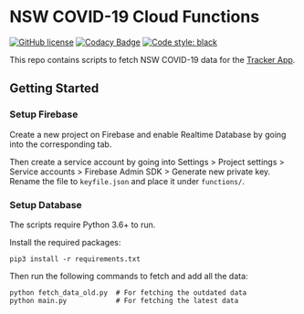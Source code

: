 # NSW COVID-19 Cloud Functions

[![GitHub license](https://img.shields.io/github/license/nsw-covid19-tracker/functions)](https://github.com/nsw-covid19-tracker/functions/blob/main/LICENSE)
[![Codacy Badge](https://app.codacy.com/project/badge/Grade/4e901f973d7c4653be00bd1da452a879)](https://www.codacy.com/gh/nsw-covid19-tracker/functions/dashboard?utm_source=github.com&amp;utm_medium=referral&amp;utm_content=nsw-covid19-tracker/functions&amp;utm_campaign=Badge_Grade)
[![Code style: black](https://img.shields.io/badge/code%20style-black-000000.svg)](https://github.com/psf/black)

This repo contains scripts to fetch NSW COVID-19 data for the [Tracker App](https://www.nswcoviddata.com.au/).

## Getting Started

### Setup Firebase

Create a new project on Firebase and enable Realtime Database by going into the corresponding tab.

Then create a service account by going into Settings > Project settings > Service accounts > Firebase Admin SDK > Generate new private key. Rename the file to `keyfile.json` and place it under `functions/`.

### Setup Database

The scripts require Python 3.6+ to run. 

Install the required packages:

    pip3 install -r requirements.txt

Then run the following commands to fetch and add all the data:

    python fetch_data_old.py  # For fetching the outdated data
    python main.py            # For fetching the latest data

